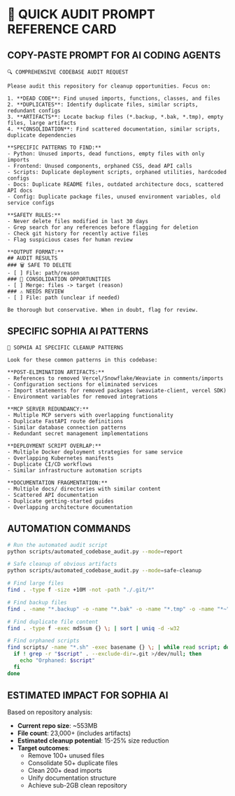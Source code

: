 # 🚀 **QUICK AUDIT PROMPT REFERENCE CARD**

## **COPY-PASTE PROMPT FOR AI CODING AGENTS**

```
🔍 COMPREHENSIVE CODEBASE AUDIT REQUEST

Please audit this repository for cleanup opportunities. Focus on:

1. **DEAD CODE**: Find unused imports, functions, classes, and files
2. **DUPLICATES**: Identify duplicate files, similar scripts, redundant configs  
3. **ARTIFACTS**: Locate backup files (*.backup, *.bak, *.tmp), empty files, large artifacts
4. **CONSOLIDATION**: Find scattered documentation, similar scripts, duplicate dependencies

**SPECIFIC PATTERNS TO FIND:**
- Python: Unused imports, dead functions, empty files with only imports
- Frontend: Unused components, orphaned CSS, dead API calls
- Scripts: Duplicate deployment scripts, orphaned utilities, hardcoded configs
- Docs: Duplicate README files, outdated architecture docs, scattered API docs
- Config: Duplicate package files, unused environment variables, old service configs

**SAFETY RULES:**
- Never delete files modified in last 30 days
- Grep search for any references before flagging for deletion
- Check git history for recently active files
- Flag suspicious cases for human review

**OUTPUT FORMAT:**
## AUDIT RESULTS
### 🗑️ SAFE TO DELETE
- [ ] File: path/reason
### 🔄 CONSOLIDATION OPPORTUNITIES  
- [ ] Merge: files -> target (reason)
### ⚠️ NEEDS REVIEW
- [ ] File: path (unclear if needed)

Be thorough but conservative. When in doubt, flag for review.
```

## **SPECIFIC SOPHIA AI PATTERNS**

```
🎯 SOPHIA AI SPECIFIC CLEANUP PATTERNS

Look for these common patterns in this codebase:

**POST-ELIMINATION ARTIFACTS:**
- References to removed Vercel/Snowflake/Weaviate in comments/imports
- Configuration sections for eliminated services
- Import statements for removed packages (weaviate-client, vercel SDK)
- Environment variables for removed integrations

**MCP SERVER REDUNDANCY:**
- Multiple MCP servers with overlapping functionality
- Duplicate FastAPI route definitions
- Similar database connection patterns
- Redundant secret management implementations

**DEPLOYMENT SCRIPT OVERLAP:**
- Multiple Docker deployment strategies for same service
- Overlapping Kubernetes manifests
- Duplicate CI/CD workflows
- Similar infrastructure automation scripts

**DOCUMENTATION FRAGMENTATION:**
- Multiple docs/ directories with similar content
- Scattered API documentation
- Duplicate getting-started guides
- Overlapping architecture documentation
```

## **AUTOMATION COMMANDS**

```bash
# Run the automated audit script
python scripts/automated_codebase_audit.py --mode=report

# Safe cleanup of obvious artifacts
python scripts/automated_codebase_audit.py --mode=safe-cleanup

# Find large files
find . -type f -size +10M -not -path "./.git/*"

# Find backup files
find . -name "*.backup" -o -name "*.bak" -o -name "*.tmp" -o -name "*~"

# Find duplicate file content
find . -type f -exec md5sum {} \; | sort | uniq -d -w32

# Find orphaned scripts
find scripts/ -name "*.sh" -exec basename {} \; | while read script; do
  if ! grep -r "$script" . --exclude-dir=.git >/dev/null; then
    echo "Orphaned: $script"
  fi
done
```

## **ESTIMATED IMPACT FOR SOPHIA AI**

Based on repository analysis:
- **Current repo size**: ~553MB  
- **File count**: 23,000+ (includes artifacts)
- **Estimated cleanup potential**: 15-25% size reduction
- **Target outcomes**: 
  - Remove 100+ unused files
  - Consolidate 50+ duplicate files  
  - Clean 200+ dead imports
  - Unify documentation structure
  - Achieve sub-2GB clean repository 